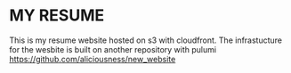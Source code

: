 # MY RESUME

This is my resume website hosted on s3 with cloudfront. The infrastucture for the wesbite is built on another repository with pulumi https://github.com/aliciousness/new_website

